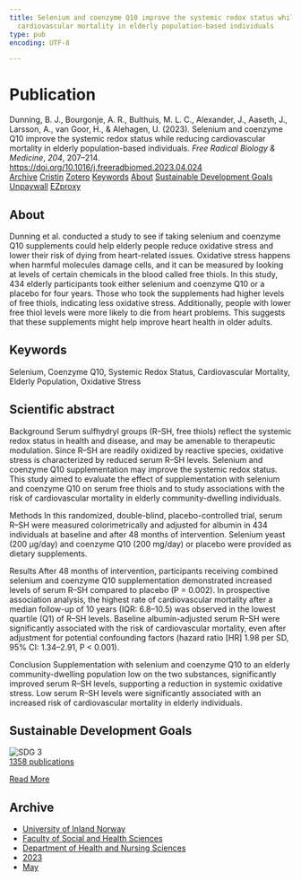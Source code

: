 ```yaml
---
title: Selenium and coenzyme Q10 improve the systemic redox status while reducing
  cardiovascular mortality in elderly population-based individuals
type: pub
encoding: UTF-8

---
```

<h1>Publication</h1>
<article id="csl-bib-container-24Z2FMU4" class="csl-bib-container">
  <div class="csl-bib-body"> <div class="csl-entry">Dunning, B. J., Bourgonje, A. R., Bulthuis, M. L. C., Alexander, J., Aaseth, J., Larsson, A., van Goor, H., &#38; Alehagen, U. (2023). Selenium and coenzyme Q10 improve the systemic redox status while reducing cardiovascular mortality in elderly population-based individuals. <i>Free Radical Biology &#38; Medicine</i>, <i>204</i>, 207–214. <a href="https://doi.org/10.1016/j.freeradbiomed.2023.04.024">https://doi.org/10.1016/j.freeradbiomed.2023.04.024</a></div> </div>
  <div class="csl-bib-buttons">
    <a href="#taxonomy-article-24Z2FMU4" alt="archive" class="csl-bib-button">Archive</a>
    <a href="https://app.cristin.no/results/show.jsf?id=2150204" alt="Cristin" class="csl-bib-button">Cristin</a>
    <a href="http://zotero.org/groups/5881554/items/24Z2FMU4" alt="Zotero" class="csl-bib-button">Zotero</a>
    <a href="#keywords-article-24Z2FMU4" alt="keywords" class="csl-bib-button">Keywords</a>
    <a href="#about-article-24Z2FMU4" alt="about_pub" class="csl-bib-button">About</a>
    <a href="#sdg-article-24Z2FMU4" alt="sdg" class="csl-bib-button">Sustainable Development Goals</a>
    <a href="https://doi.org/10.1016/j.freeradbiomed.2023.04.024" alt="Unpaywall" class="csl-bib-button">Unpaywall</a>
    <a href="https://doi.org/10.1016/j.freeradbiomed.2023.04.024" alt="EZproxy" class="csl-bib-button">EZproxy</a>
  </div>
  <div id="csl-bib-meta-container-24Z2FMU4"></div>
</article>
<div id="csl-bib-meta-24Z2FMU4" class="csl-bib-meta">
  <article id="about-article-24Z2FMU4" class="about_pub-article">
    <h1>About</h1>
    Dunning et al. conducted a study to see if taking selenium and coenzyme Q10 supplements could help elderly people reduce oxidative stress and lower their risk of dying from heart-related issues. Oxidative stress happens when harmful molecules damage cells, and it can be measured by looking at levels of certain chemicals in the blood called free thiols. In this study, 434 elderly participants took either selenium and coenzyme Q10 or a placebo for four years. Those who took the supplements had higher levels of free thiols, indicating less oxidative stress. Additionally, people with lower free thiol levels were more likely to die from heart problems. This suggests that these supplements might help improve heart health in older adults.
  </article>
  <article id="keywords-article-24Z2FMU4" class="keywords-article">
    <h1>Keywords</h1>
    Selenium, Coenzyme Q10, Systemic Redox Status, Cardiovascular Mortality, Elderly Population, Oxidative Stress
  </article>
  <article id="abstract-article-24Z2FMU4" class="abstract-article">
    <h1>Scientific abstract</h1>
    Background 
Serum sulfhydryl groups (R–SH, free thiols) reflect the systemic redox status in health and disease, and may be amenable to therapeutic modulation. Since R–SH are readily oxidized by reactive species, oxidative stress is characterized by reduced serum R–SH levels. Selenium and coenzyme Q10 supplementation may improve the systemic redox status. This study aimed to evaluate the effect of supplementation with selenium and coenzyme Q10 on serum free thiols and to study associations with the risk of cardiovascular mortality in elderly community-dwelling individuals. 
 
Methods 
In this randomized, double-blind, placebo-controlled trial, serum R–SH were measured colorimetrically and adjusted for albumin in 434 individuals at baseline and after 48 months of intervention. Selenium yeast (200 μg/day) and coenzyme Q10 (200 mg/day) or placebo were provided as dietary supplements. 
 
Results 
After 48 months of intervention, participants receiving combined selenium and coenzyme Q10 supplementation demonstrated increased levels of serum R–SH compared to placebo (P = 0.002). In prospective association analysis, the highest rate of cardiovascular mortality after a median follow-up of 10 years (IQR: 6.8–10.5) was observed in the lowest quartile (Q1) of R–SH levels. Baseline albumin-adjusted serum R–SH were significantly associated with the risk of cardiovascular mortality, even after adjustment for potential confounding factors (hazard ratio [HR] 1.98 per SD, 95% CI: 1.34–2.91, P < 0.001). 
 
Conclusion 
Supplementation with selenium and coenzyme Q10 to an elderly community-dwelling population low on the two substances, significantly improved serum R–SH levels, supporting a reduction in systemic oxidative stress. Low serum R–SH levels were significantly associated with an increased risk of cardiovascular mortality in elderly individuals.
  </article>
  <article id="sdg-article-24Z2FMU4" class="sdg-article">
    <h1>Sustainable Development Goals</h1>
    <div class="sdg-container"><div id="sdg3" class="sdg">
        <img src="{{< params subfolder >}}images/sdg/sdg03_en.png" class="image" alt="SDG 3">
        <div class="sdg-overlay">
          <a href="{{< params subfolder >}}en/archive/?sdg=3#archive" class="sdg-publication-count"><span>1358</span> publications</a>
          <p><a href="https://sdgs.un.org/goals/goal3" class="sdg-read-more">Read More</a></p>
        </div>
      </div></div>
  </article>
  <article id="taxonomy-article-24Z2FMU4" class="taxonomy-article">
    <h1>Archive</h1>
    <ul>
      <li><a href="{{< params subfolder >}}en/archive/?key=3DCRN523">University of Inland Norway</a></li>
      <li><a href="{{< params subfolder >}}en/archive/?key=IDKFS3MX">Faculty of Social and Health Sciences</a></li>
      <li><a href="{{< params subfolder >}}en/archive/?key=GTV4ECMZ">Department of Health and Nursing Sciences</a></li>
      <li><a href="{{< params subfolder >}}en/archive/?key=RX9SDGSP">2023</a></li>
      <li><a href="{{< params subfolder >}}en/archive/?key=W2MXEMME">May</a></li>
    </ul>
  </article>
</div>
